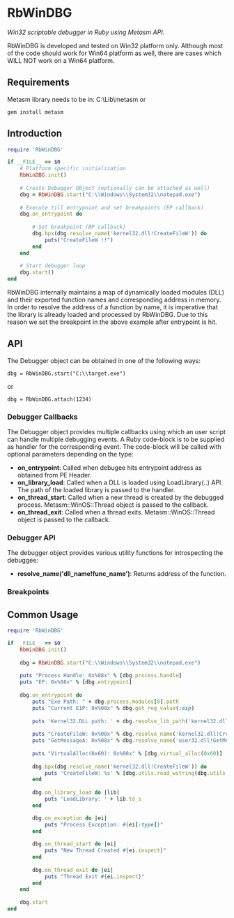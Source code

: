 RbWinDBG
=========

*Win32 scriptable debugger in Ruby using Metasm API.*

RbWinDBG is developed and tested on Win32 platform only. Although most of the code should work for Win64 platform as well, there are cases which WILL NOT work on a Win64 platform.

Requirements
------------

Metasm library needs to be in: C:\Lib\metasm or
```
gem install metasm
```

Introduction
------------

```ruby
require 'RbWinDBG'

if __FILE__ == $0
	# Platform specific initialization
	RbWinDBG.init()
	
	# Create Debugger Object (optionally can be attached as well)
	dbg = RbWinDBG.start("C:\\Windows\\System32\\notepad.exe")
	
	# Execute till entrypoint and set breakpoints (EP callback)
	dbg.on_entrypoint do
	
		# Set breakpoint (BP callback)
		dbg.bpx(dbg.resolve_name('kernel32.dll!CreateFileW')) do
			puts("CreateFileW !!")
		end
	end
	
	# Start debugger loop
	dbg.start()
end
```

RbWinDBG internally maintains a map of dynamically loaded modules (DLL) and their exported function names and corresponding address in memory. In order to resolve the address of a function by name, it is imperative that the library is already loaded and processed by RbWinDBG. Due to this reason we set the breakpoint in the above example after entrypoint is hit.

API
----

The Debugger object can be obtained in one of the following ways:

```
dbg = RbWinDBG.start("C:\\target.exe")
```
or
```
dbg = RbWinDBG.attach(1234)
```

### Debugger Callbacks

The Debugger object provides multiple callbacks using which an user script can handle multiple debugging events. A Ruby code-block is to be supplied as handler for the corresponding event. The code-block will be called with optional parameters depending on the type:

* **on_entrypoint**: Called when debugee hits entrypoint address as obtained from PE Header.
* **on_library_load**: Called when a DLL is loaded using LoadLibrary(..) API. The path of the loaded library is passed to the handler.
* **on_thread_start**: Called when a new thread is created by the debugged process. Metasm::WinOS::Thread object is passed to the callback.
* **on_thread_exit**: Called when a thread exits. Metasm::WinOS::Thread object is passed to the callback.

### Debugger API

The debugger object provides various utility functions for introspecting the debuggee:

* **resolve_name('dll_name!func_name')**: Returns address of the function. 

### Breakpoints


Common Usage
-----------

```ruby
require 'RbWinDBG'

if __FILE__ == $0
	RbWinDBG.init()
	
	dbg = RbWinDBG.start("C:\\Windows\\System32\\notepad.exe")
	
	puts "Process Handle: 0x%08x" % [dbg.process.handle]
	puts "EP: 0x%08x" % [dbg.entrypoint]
	
	dbg.on_entrypoint do
		puts "Exe Path: " + dbg.process.modules[0].path
		puts "Current EIP: 0x%08x" % dbg.get_reg_value(:eip)
		
		puts 'Kernel32.DLL path: ' + dbg.resolve_lib_path('kernel32.dll')
		
		puts "CreateFileW: 0x%08x" % dbg.resolve_name('kernel32.dll!CreateFileW')
		puts "GetMessageA: 0x%08x" % dbg.resolve_name('user32.dll!GetMessageA')
		
		puts "VirtualAlloc(0x60): 0x%08x" % [dbg.virtual_alloc(0x60)]
		
		dbg.bpx(dbg.resolve_name('kernel32.dll!CreateFileW')) do
			puts 'CreateFileW: %s' % [dbg.utils.read_wstring(dbg.utils.ptr_at(dbg.get_reg_value(:esp) + 4))]
		end	
		
		dbg.on_library_load do |lib|
			puts 'LoadLibrary: ' + lib.to_s
		end

		dbg.on_exception do |ei|
			puts "Process Exception: #{ei[:type]}"
		end
		
		dbg.on_thread_start do |ei|
			puts "New Thread Created #{ei.inspect}"
		end
		
		dbg.on_thread_exit do |ei|
			puts "Thread Exit #{ei.inspect}"
		end
	end
		
	dbg.start
end
```
